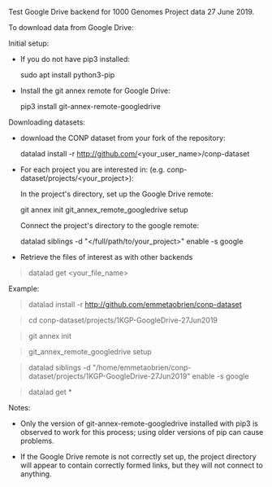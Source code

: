 Test Google Drive backend for 1000 Genomes Project data 27 June 2019.

To download data from Google Drive:

Initial setup:

* If you do not have pip3 installed:

    sudo apt install python3-pip

* Install the git annex remote for Google Drive:

    pip3 install git-annex-remote-googledrive

Downloading datasets:

* download the CONP dataset from your fork of the repository:

    datalad install -r http://github.com/<your_user_name>/conp-dataset

* For each project you are interested in: (e.g. conp-dataset/projects/<your_project>):

    In the project's directory, set up the Google Drive remote:
 
    git annex init
    git_annex_remote_googledrive setup

    Connect the project's directory to the google remote:

    datalad siblings -d "</full/path/to/your_project>" enable -s google

* Retrieve the files of interest as with other backends

>  datalad get <your_file_name>

Example:

>  datalad install -r http://github.com/emmetaobrien/conp-dataset

>  cd conp-dataset/projects/1KGP-GoogleDrive-27Jun2019

>  git annex init

>  git_annex_remote_googledrive setup

>  datalad siblings -d "/home/emmetaobrien/conp-dataset/projects/1KGP-GoogleDrive-27Jun2019" enable -s google

>  datalad get *

Notes:

* Only the version of git-annex-remote-googledrive installed with pip3 is observed to work for this process; using older versions of pip can cause problems.

* If the Google Drive remote is not correctly set up, the project directory will appear to contain correctly formed links, but they will not connect to anything.








